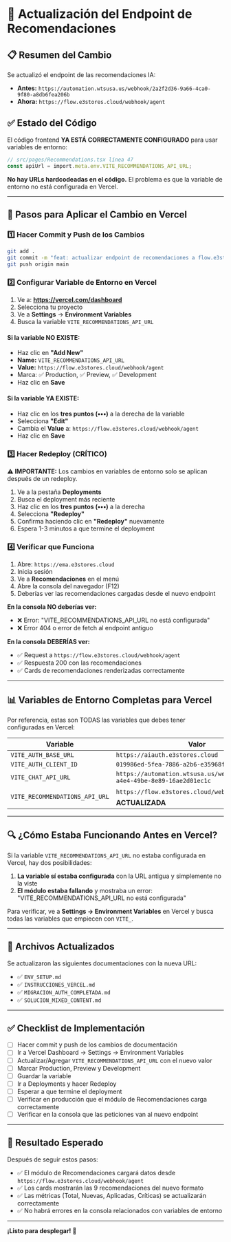 # 🔄 Actualización del Endpoint de Recomendaciones

## 📋 Resumen del Cambio

Se actualizó el endpoint de las recomendaciones IA:

- **Antes:** `https://automation.wtsusa.us/webhook/2a2f2d36-9a66-4ca0-9f80-a8db6fea206b`
- **Ahora:** `https://flow.e3stores.cloud/webhook/agent`

## ✅ Estado del Código

El código frontend **YA ESTÁ CORRECTAMENTE CONFIGURADO** para usar variables de entorno:

```typescript
// src/pages/Recommendations.tsx línea 47
const apiUrl = import.meta.env.VITE_RECOMMENDATIONS_API_URL;
```

**No hay URLs hardcodeadas en el código.** El problema es que la variable de entorno no está configurada en Vercel.

---

## 🚀 Pasos para Aplicar el Cambio en Vercel

### 1️⃣ Hacer Commit y Push de los Cambios

```bash
git add .
git commit -m "feat: actualizar endpoint de recomendaciones a flow.e3stores.cloud"
git push origin main
```

### 2️⃣ Configurar Variable de Entorno en Vercel

1. Ve a: **https://vercel.com/dashboard**
2. Selecciona tu proyecto
3. Ve a **Settings** → **Environment Variables**
4. Busca la variable `VITE_RECOMMENDATIONS_API_URL`

#### Si la variable NO EXISTE:
- Haz clic en **"Add New"**
- **Name:** `VITE_RECOMMENDATIONS_API_URL`
- **Value:** `https://flow.e3stores.cloud/webhook/agent`
- Marca: ✅ Production, ✅ Preview, ✅ Development
- Haz clic en **Save**

#### Si la variable YA EXISTE:
- Haz clic en los **tres puntos (•••)** a la derecha de la variable
- Selecciona **"Edit"**
- Cambia el **Value** a: `https://flow.e3stores.cloud/webhook/agent`
- Haz clic en **Save**

### 3️⃣ Hacer Redeploy (CRÍTICO)

**⚠️ IMPORTANTE:** Los cambios en variables de entorno solo se aplican después de un redeploy.

1. Ve a la pestaña **Deployments**
2. Busca el deployment más reciente
3. Haz clic en los **tres puntos (•••)** a la derecha
4. Selecciona **"Redeploy"**
5. Confirma haciendo clic en **"Redeploy"** nuevamente
6. Espera 1-3 minutos a que termine el deployment

### 4️⃣ Verificar que Funciona

1. Abre: `https://ema.e3stores.cloud`
2. Inicia sesión
3. Ve a **Recomendaciones** en el menú
4. Abre la consola del navegador (F12)
5. Deberías ver las recomendaciones cargadas desde el nuevo endpoint

**En la consola NO deberías ver:**
- ❌ Error: "VITE_RECOMMENDATIONS_API_URL no está configurada"
- ❌ Error 404 o error de fetch al endpoint antiguo

**En la consola DEBERÍAS ver:**
- ✅ Request a `https://flow.e3stores.cloud/webhook/agent`
- ✅ Respuesta 200 con las recomendaciones
- ✅ Cards de recomendaciones renderizadas correctamente

---

## 📊 Variables de Entorno Completas para Vercel

Por referencia, estas son TODAS las variables que debes tener configuradas en Vercel:

| Variable | Valor |
|----------|-------|
| `VITE_AUTH_BASE_URL` | `https://aiauth.e3stores.cloud` |
| `VITE_AUTH_CLIENT_ID` | `019986ed-5fea-7886-a2b6-e35968f8ef17` |
| `VITE_CHAT_API_URL` | `https://automation.wtsusa.us/webhook/153ed783-a4e4-49be-8e89-16ae2d01ec1c` |
| `VITE_RECOMMENDATIONS_API_URL` | `https://flow.e3stores.cloud/webhook/agent` ⭐ **ACTUALIZADA** |

---

## 🔍 ¿Cómo Estaba Funcionando Antes en Vercel?

Si la variable `VITE_RECOMMENDATIONS_API_URL` no estaba configurada en Vercel, hay dos posibilidades:

1. **La variable sí estaba configurada** con la URL antigua y simplemente no la viste
2. **El módulo estaba fallando** y mostraba un error: "VITE_RECOMMENDATIONS_API_URL no está configurada"

Para verificar, ve a **Settings → Environment Variables** en Vercel y busca todas las variables que empiecen con `VITE_`.

---

## 📝 Archivos Actualizados

Se actualizaron las siguientes documentaciones con la nueva URL:

- ✅ `ENV_SETUP.md`
- ✅ `INSTRUCCIONES_VERCEL.md`
- ✅ `MIGRACION_AUTH_COMPLETADA.md`
- ✅ `SOLUCION_MIXED_CONTENT.md`

---

## ✅ Checklist de Implementación

- [ ] Hacer commit y push de los cambios de documentación
- [ ] Ir a Vercel Dashboard → Settings → Environment Variables
- [ ] Actualizar/Agregar `VITE_RECOMMENDATIONS_API_URL` con el nuevo valor
- [ ] Marcar Production, Preview y Development
- [ ] Guardar la variable
- [ ] Ir a Deployments y hacer Redeploy
- [ ] Esperar a que termine el deployment
- [ ] Verificar en producción que el módulo de Recomendaciones carga correctamente
- [ ] Verificar en la consola que las peticiones van al nuevo endpoint

---

## 🎯 Resultado Esperado

Después de seguir estos pasos:

- ✅ El módulo de Recomendaciones cargará datos desde `https://flow.e3stores.cloud/webhook/agent`
- ✅ Los cards mostrarán las 9 recomendaciones del nuevo formato
- ✅ Las métricas (Total, Nuevas, Aplicadas, Críticas) se actualizarán correctamente
- ✅ No habrá errores en la consola relacionados con variables de entorno

---

**¡Listo para desplegar! 🚀**

